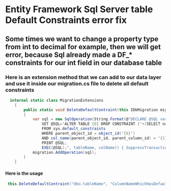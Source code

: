 # Entity Framework Sql Server table Default Constraints error fix

## Some times we want to change a property type from int to decimal for example, then we will get error, because Sql already made a DF_* constraints for our int field in our database table

### Here is an extension method that we can add to our data layer and use it inside our migration.cs file to delete all default constraints

```C#
  internal static class MigrationExtensions
    {
        public static void DeleteDefaultContraint(this IDbMigration migration, string tableName, string colName, bool suppressTransaction = false)
        {
            var sql = new SqlOperation(String.Format(@"DECLARE @SQL varchar(1000)
                SET @SQL='ALTER TABLE {0} DROP CONSTRAINT ['+(SELECT name
                FROM sys.default_constraints
                WHERE parent_object_id = object_id('{0}')
                AND col_name(parent_object_id, parent_column_id) = '{1}')+']';
                PRINT @SQL;
                EXEC(@SQL);", tableName, colName)) { SuppressTransaction = suppressTransaction };
            migration.AddOperation(sql);
        }
    }
```

#### Here is the usage

```C#
 this.DeleteDefaultContraint("dbo.tableName", "ColumnNameWhichHasDefaultConstraint");
```